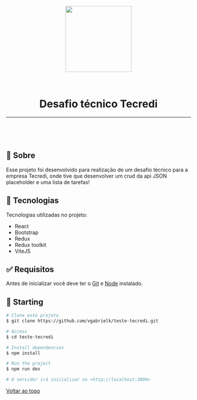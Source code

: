 <div align="center" id="top"> 
  <img width='180px' src="https://uploads-ssl.webflow.com/62435009d424eb6cd4448eed/6244a6e62f225a391e4a6e2a_tecredi-logo_white.svg" />

  &#xa0;

  <!-- <a href="https://disneyteste.netlify.app">Demo</a> -->
</div>

<h1 align="center">Desafio técnico Tecredi</h1>


<!-- Status -->


<hr> 

<br>

<div align="center" id="top"> 

  &#xa0;

  <!-- <a href="https://desafiotecredi.netlify.app/">Visualizar site</a> -->
</div>


## :dart: Sobre ##

Esse projeto foi desenvolvido para realização de um desafio técnico para a empresa Tecredi, onde tive que desenvolver um crud da api JSON placeholder e uma lista de tarefas!

## :rocket: Tecnologias ##

Tecnologias utilizadas no projeto:

- React
- Bootstrap
- Redux
- Redux toolkit
- ViteJS


## :white_check_mark: Requisitos ##

Antes de inicializar você deve ter o [Git](https://git-scm.com) e [Node](https://nodejs.org/en/) instalado.

## :checkered_flag: Starting ##

```bash
# Clone este projeto
$ git clone https://github.com/vgabrielk/teste-tecredi.git

# Access
$ cd teste-tecredi

# Install dependencies
$ npm install

# Run the project
$ npm run dev

# O servidor irá inicializar no <http://localhost:3000>
```



<a href="#top">Voltar ao topo </a>
